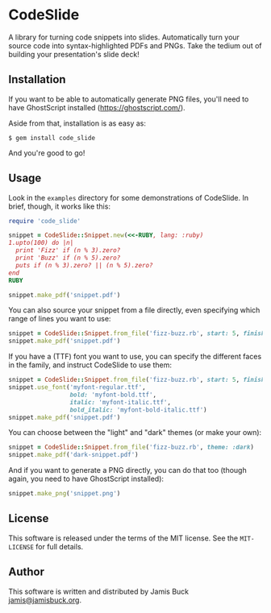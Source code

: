 # CodeSlide

A library for turning code snippets into slides. Automatically turn your
source code into syntax-highlighted PDFs and PNGs. Take the tedium out of
building your presentation's slide deck!


## Installation

If you want to be able to automatically generate PNG files, you'll need to have
GhostScript installed (https://ghostscript.com/).

Aside from that, installation is as easy as:

    $ gem install code_slide

And you're good to go!


## Usage

Look in the `examples` directory for some demonstrations of CodeSlide. In
brief, though, it works like this:

```ruby
require 'code_slide'

snippet = CodeSlide::Snippet.new(<<-RUBY, lang: :ruby)
1.upto(100) do |n|
  print 'Fizz' if (n % 3).zero?
  print 'Buzz' if (n % 5).zero?
  puts if (n % 3).zero? || (n % 5).zero?
end
RUBY

snippet.make_pdf('snippet.pdf')
```

You can also source your snippet from a file directly, even specifying which
range of lines you want to use:

```ruby
snippet = CodeSlide::Snippet.from_file('fizz-buzz.rb', start: 5, finish: 15)
snippet.make_pdf('snippet.pdf')
```

If you have a (TTF) font you want to use, you can specify the different faces
in the family, and instruct CodeSlide to use them:

```ruby
snippet = CodeSlide::Snippet.from_file('fizz-buzz.rb', start: 5, finish: 15)
snippet.use_font('myfont-regular.ttf',
                 bold: 'myfont-bold.ttf',
                 italic: 'myfont-italic.ttf',
                 bold_italic: 'myfont-bold-italic.ttf')
snippet.make_pdf('snippet.pdf')
```

You can choose between the "light" and "dark" themes (or make your own):

```ruby
snippet = CodeSlide::Snippet.from_file('fizz-buzz.rb', theme: :dark)
snippet.make_pdf('dark-snippet.pdf')
```

And if you want to generate a PNG directly, you can do that too (though again,
you need to have GhostScript installed):

```ruby
snippet.make_png('snippet.png')
```


## License

This software is released under the terms of the MIT license. See the
`MIT-LICENSE` for full details.


## Author

This software is written and distributed by Jamis Buck <jamis@jamisbuck.org>.
